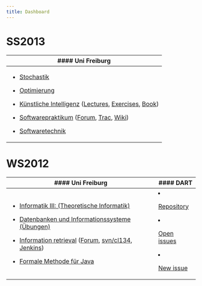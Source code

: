 ```yaml
---
title: Dashboard
---
```


<!--------------------------------------------------------------------------------> 
# SS2013

<center>
<table class="table"> <thead> <tr> <th>
  #### Uni Freiburg
  </th></tr></thead> 
  <tbody><tr><td>

 - [Stochastik](http://www.stochastik.uni-freiburg.de/Vorlesungen/vvSS2013/VorStochInfo/)

 - [Optimierung](http://ac.informatik.uni-freiburg.de/teaching/ss_13/optimization.php)

 - [Künstliche Intelligenz](http://www.informatik.uni-freiburg.de/~ki/teaching/ss13/gki/) ([Lectures](http://www.informatik.uni-freiburg.de/~ki/teaching/ss13/gki/lecture.html), [Exercises](http://www.informatik.uni-freiburg.de/~ki/teaching/ss13/gki/exercises.html), [Book](http://aima.cs.berkeley.edu/))

 - [Softwarepraktikum](https://monteverdi.informatik.uni-freiburg.de/) ([Forum](https://monteverdi.informatik.uni-freiburg.de/sopraboard/index.php), [Trac](https://sotec.informatik.uni-freiburg.de/trac/sopra04/wiki), [Wiki](https://monteverdi.informatik.uni-freiburg.de/soprawiki/))

 - [Softwaretechnik](http://proglang.informatik.uni-freiburg.de/teaching/swt/2013/)

      </td></tr></tbody></table>
</center>

<!--------------------------------------------------------------------------------> 
# WS2012

<table class="table">
  <thead>
  <tr>
  <th>
  #### Uni Freiburg
  </th>
  <th>
  #### DART
  </th>    
  </tr>
  </thead>
  <tbody>
  <tr>
  <td>

 - [Informatik III: (Theoretische Informatik)](http://www.informatik.uni-freiburg.de/~ki/teaching/ws1213/info3/)

 - [Datenbanken und Informationssysteme ](http://dbis.informatik.uni-freiburg.de/index.php?course=WS1213/Kursvorlesung/Datenbanken+und+Informationssysteme/index.html) [(Übungen)](http://dbis.informatik.uni-freiburg.de/lehre/WS1213/Kursvorlesung/Datenbanken+und+Informationssysteme/uebungen.html)
           
 - [Information retrieval](http://ad-wiki.informatik.uni-freiburg.de/teaching/InformationRetrievalWS1213) ([Forum](https://daphne.informatik.uni-freiburg.de/forum/viewforum.php?f=48), [svn/cl134](https://daphne.informatik.uni-freiburg.de/svn/InformationRetrievalWS1213/cl134/), [Jenkins](https://daphne.informatik.uni-freiburg.de/jenkins/view/InformationRetrievalWS1213/job/InformationRetrievalWS1213-cl134/))

 - [Formale Methode für Java](http://swt.informatik.uni-freiburg.de/teaching/WS2012-13/fm4j)

      </td>

      <td>

 - [Repository](http://hub.darcs.net/kmels/hs-dart)
 - [Open issues](http://hub.darcs.net/kmels/hs-dart/issues)
 - [New issue](http://hub.darcs.net/kmels/hs-dart/new-issue)

      </td>
    </tr> 
</tbody>
</table>

